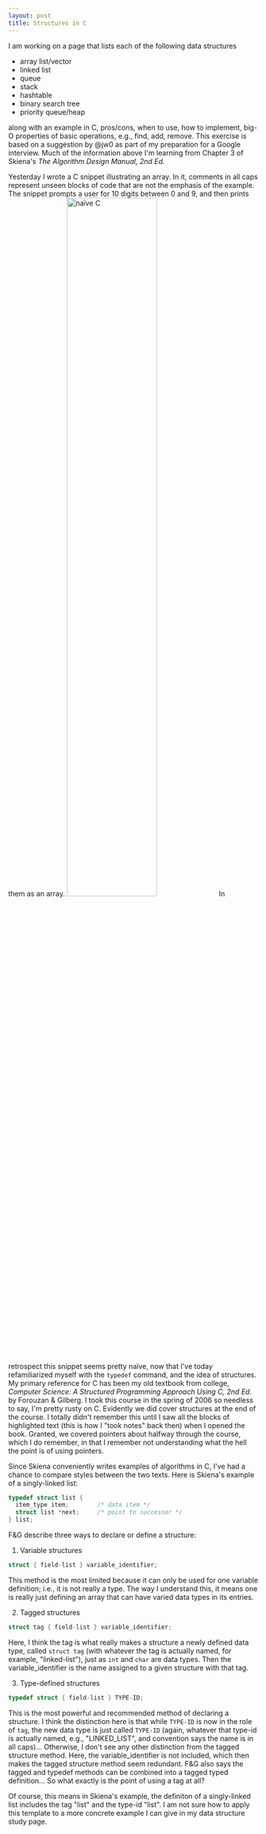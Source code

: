 ```yaml
---
layout: post
title: Structures in C
---
```

I am working on a page that lists each of the following data structures
* array list/vector
* linked list
* queue
* stack
* hashtable
* binary search tree
* priority queue/heap

along with an example in C, pros/cons, when to use, how to implement, big-O properties of basic operations, e.g., find, add, remove.  This exercise is based on a suggestion by @jw0 as part of my preparation for a Google interview.  Much of the information above I'm learning from Chapter 3 of Skiena's _The Algorithm Design Manual, 2nd Ed._  

Yesterday I wrote a C snippet illustrating an array.  In it, comments in all caps represent unseen blocks of code that are not the emphasis of the example.  The snippet prompts a user for 10 digits between 0 and 9, and then prints them as an array.
<img src="https://wh33les.github.io/images/naiveCExampleOfArray.png" title="naïve C" class="wrap align-left" height="60%" width="60%">
In retrospect this snippet seems pretty naïve, now that I've today refamiliarized myself with the <code>typedef</code> command, and the idea of structures.  My primary reference for C has been my old textbook from college, _Computer Science: A Structured Programming Approach Using C, 2nd Ed._ by Forouzan & Gilberg.  I took this course in the spring of 2006 so needless to say, I'm pretty rusty on C.  Evidently we did cover structures at the end of the course.  I totally didn't remember this until I saw all the blocks of highlighted text (this is how I "took notes" back then) when I opened the book.  Granted, we covered pointers about halfway through the course, which I do remember, in that I remember not understanding what the hell the point is of using pointers.  

Since Skiena conveniently writes examples of algorithms in C, I've had a chance to compare styles between the two texts.  Here is Skiena's example of a singly-linked list:
```C
typedef struct list {
  item_type item;        /* data item */
  struct list *next;     /* point to successor */
} list;
```
F&G describe three ways to declare or define a structure:
1. Variable structures
```C 
struct { field-list } variable_identifier;
```
This method is the most limited because it can only be used for one variable definition; i.e., it is not really a type.  The way I understand this, it means one is really just defining an array that can have varied data types in its entries.

2. Tagged structures
```C
struct tag { field-list } variable_identifier;
```
Here, I think the tag is what really makes a structure a newly defined data type, called <code>struct tag</code> (with whatever the tag is actually named, for example, "linked-list"), just as <code>int</code> and <code>char</code> are data types.  Then the variable_identifier is the name assigned to a given structure with that tag.

3. Type-defined structures
```C 
typedef struct { field-list } TYPE-ID;
```
This is the most powerful and recommended method of declaring a structure.  I think the distinction here is that while <code>TYPE-ID</code> is now in the role of <code>tag</code>, the new data type is just called <code>TYPE-ID</code> (again, whatever that type-id is actually named, e.g., "LINKED_LIST", and convention says the name is in all caps)... Otherwise, I don't see any other distinction from the tagged structure method.  Here, the variable_identifier is not included, which then makes the tagged structure method seem redundant.  F&G also says the tagged and typedef methods can be combined into a tagged typed definition... So what exactly is the point of using a tag at all?

Of course, this means in Skiena's example, the definiton of a singly-linked list includes the tag "list" and the type-id "list".  I am not sure how to apply this template to a more concrete example I can give in my data structure study page.

